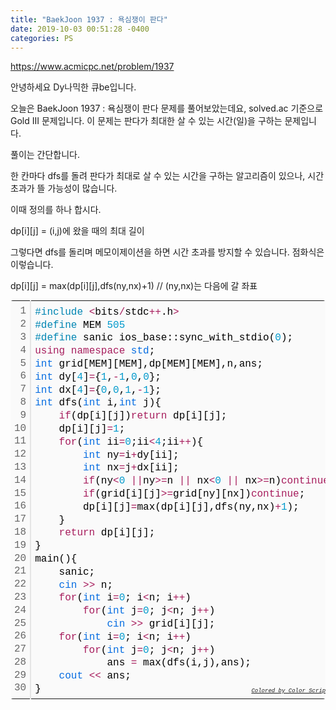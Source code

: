 ```yaml
---
title: "BaekJoon 1937 : 욕심쟁이 판다"
date: 2019-10-03 00:51:28 -0400
categories: PS
---
```


https://www.acmicpc.net/problem/1937


안녕하세요 Dy나믹한 큐be입니다.

오늘은 BaekJoon 1937 : 욕심쟁이 판다 문제를 풀어보았는데요, 
solved.ac 기준으로 Gold III 문제입니다.
이 문제는 판다가 최대한 살 수 있는 시간(일)을 구하는 문제입니다.

풀이는 간단합니다.

한 칸마다 dfs를 돌려 판다가 최대로 살 수 있는 시간을 구하는 알고리즘이 있으나, 
시간 초과가 뜰 가능성이 많습니다.

이때 정의를 하나 합시다.

dp[i][j] = (i,j)에 왔을 때의 최대 길이 

그렇다면 dfs를 돌리며 메모이제이션을 하면 시간 초과를 방지할 수 있습니다.
점화식은 이렇습니다.

dp[i][j] = max(dp[i][j],dfs(ny,nx)+1) // (ny,nx)는 다음에 갈 좌표

<div class="colorscripter-code" style="color:#010101;font-family:Consolas, 'Liberation Mono', Menlo, Courier, monospace !important; position:relative !important;overflow:auto"><table class="colorscripter-code-table" style="margin:0;padding:0;border:none;background-color:#fafafa;border-radius:4px;" cellspacing="0" cellpadding="0"><tr><td style="padding:6px;border-right:2px solid #e5e5e5"><div style="margin:0;padding:0;word-break:normal;text-align:right;color:#666;font-family:Consolas, 'Liberation Mono', Menlo, Courier, monospace !important;line-height:130%"><div style="line-height:130%">1</div><div style="line-height:130%">2</div><div style="line-height:130%">3</div><div style="line-height:130%">4</div><div style="line-height:130%">5</div><div style="line-height:130%">6</div><div style="line-height:130%">7</div><div style="line-height:130%">8</div><div style="line-height:130%">9</div><div style="line-height:130%">10</div><div style="line-height:130%">11</div><div style="line-height:130%">12</div><div style="line-height:130%">13</div><div style="line-height:130%">14</div><div style="line-height:130%">15</div><div style="line-height:130%">16</div><div style="line-height:130%">17</div><div style="line-height:130%">18</div><div style="line-height:130%">19</div><div style="line-height:130%">20</div><div style="line-height:130%">21</div><div style="line-height:130%">22</div><div style="line-height:130%">23</div><div style="line-height:130%">24</div><div style="line-height:130%">25</div><div style="line-height:130%">26</div><div style="line-height:130%">27</div><div style="line-height:130%">28</div><div style="line-height:130%">29</div><div style="line-height:130%">30</div></div></td><td style="padding:6px 0;text-align:left"><div style="margin:0;padding:0;color:#010101;font-family:Consolas, 'Liberation Mono', Menlo, Courier, monospace !important;line-height:130%"><div style="padding:0 6px; white-space:pre; line-height:130%"><span style="color:#0086b3">#include</span>&nbsp;<span style="color:#ff3399"></span><span style="color:#a71d5d">&lt;</span>bits<span style="color:#ff3399"></span><span style="color:#a71d5d">/</span>stdc<span style="color:#ff3399"></span><span style="color:#a71d5d">+</span><span style="color:#ff3399"></span><span style="color:#a71d5d">+</span>.h<span style="color:#ff3399"></span><span style="color:#a71d5d">&gt;</span></div><div style="padding:0 6px; white-space:pre; line-height:130%"><span style="color:#0086b3">#define</span>&nbsp;MEM&nbsp;<span style="color:#0099cc">505</span></div><div style="padding:0 6px; white-space:pre; line-height:130%"><span style="color:#0086b3">#define</span>&nbsp;sanic&nbsp;ios_base::sync_with_stdio(<span style="color:#0099cc">0</span>);</div><div style="padding:0 6px; white-space:pre; line-height:130%"><span style="color:#a71d5d">using</span>&nbsp;<span style="color:#a71d5d">namespace</span>&nbsp;<span style="color:#066de2">std</span>;</div><div style="padding:0 6px; white-space:pre; line-height:130%"><span style="color:#066de2">int</span>&nbsp;grid[MEM][MEM],dp[MEM][MEM],n,ans;</div><div style="padding:0 6px; white-space:pre; line-height:130%"><span style="color:#066de2">int</span>&nbsp;dy[<span style="color:#0099cc">4</span>]<span style="color:#ff3399"></span><span style="color:#a71d5d">=</span>{<span style="color:#0099cc">1</span>,<span style="color:#ff3399"></span><span style="color:#a71d5d">-</span><span style="color:#0099cc">1</span>,<span style="color:#0099cc">0</span>,<span style="color:#0099cc">0</span>};</div><div style="padding:0 6px; white-space:pre; line-height:130%"><span style="color:#066de2">int</span>&nbsp;dx[<span style="color:#0099cc">4</span>]<span style="color:#ff3399"></span><span style="color:#a71d5d">=</span>{<span style="color:#0099cc">0</span>,<span style="color:#0099cc">0</span>,<span style="color:#0099cc">1</span>,<span style="color:#ff3399"></span><span style="color:#a71d5d">-</span><span style="color:#0099cc">1</span>};</div><div style="padding:0 6px; white-space:pre; line-height:130%"><span style="color:#066de2">int</span>&nbsp;dfs(<span style="color:#066de2">int</span>&nbsp;i,<span style="color:#066de2">int</span>&nbsp;j){</div><div style="padding:0 6px; white-space:pre; line-height:130%">&nbsp;&nbsp;&nbsp;&nbsp;<span style="color:#a71d5d">if</span>(dp[i][j])<span style="color:#a71d5d">return</span>&nbsp;dp[i][j];</div><div style="padding:0 6px; white-space:pre; line-height:130%">&nbsp;&nbsp;&nbsp;&nbsp;dp[i][j]<span style="color:#ff3399"></span><span style="color:#a71d5d">=</span><span style="color:#0099cc">1</span>;</div><div style="padding:0 6px; white-space:pre; line-height:130%">&nbsp;&nbsp;&nbsp;&nbsp;<span style="color:#a71d5d">for</span>(<span style="color:#066de2">int</span>&nbsp;ii<span style="color:#ff3399"></span><span style="color:#a71d5d">=</span><span style="color:#0099cc">0</span>;ii<span style="color:#ff3399"></span><span style="color:#a71d5d">&lt;</span><span style="color:#0099cc">4</span>;ii<span style="color:#ff3399"></span><span style="color:#a71d5d">+</span><span style="color:#ff3399"></span><span style="color:#a71d5d">+</span>){</div><div style="padding:0 6px; white-space:pre; line-height:130%">&nbsp;&nbsp;&nbsp;&nbsp;&nbsp;&nbsp;&nbsp;&nbsp;<span style="color:#066de2">int</span>&nbsp;ny<span style="color:#ff3399"></span><span style="color:#a71d5d">=</span>i<span style="color:#ff3399"></span><span style="color:#a71d5d">+</span>dy[ii];</div><div style="padding:0 6px; white-space:pre; line-height:130%">&nbsp;&nbsp;&nbsp;&nbsp;&nbsp;&nbsp;&nbsp;&nbsp;<span style="color:#066de2">int</span>&nbsp;nx<span style="color:#ff3399"></span><span style="color:#a71d5d">=</span>j<span style="color:#ff3399"></span><span style="color:#a71d5d">+</span>dx[ii];</div><div style="padding:0 6px; white-space:pre; line-height:130%">&nbsp;&nbsp;&nbsp;&nbsp;&nbsp;&nbsp;&nbsp;&nbsp;<span style="color:#a71d5d">if</span>(ny<span style="color:#ff3399"></span><span style="color:#a71d5d">&lt;</span><span style="color:#0099cc">0</span>&nbsp;<span style="color:#ff3399"></span><span style="color:#a71d5d">|</span><span style="color:#ff3399"></span><span style="color:#a71d5d">|</span>ny<span style="color:#ff3399"></span><span style="color:#a71d5d">&gt;</span><span style="color:#ff3399"></span><span style="color:#a71d5d">=</span>n&nbsp;<span style="color:#ff3399"></span><span style="color:#a71d5d">|</span><span style="color:#ff3399"></span><span style="color:#a71d5d">|</span>&nbsp;nx<span style="color:#ff3399"></span><span style="color:#a71d5d">&lt;</span><span style="color:#0099cc">0</span>&nbsp;<span style="color:#ff3399"></span><span style="color:#a71d5d">|</span><span style="color:#ff3399"></span><span style="color:#a71d5d">|</span>&nbsp;nx<span style="color:#ff3399"></span><span style="color:#a71d5d">&gt;</span><span style="color:#ff3399"></span><span style="color:#a71d5d">=</span>n)<span style="color:#a71d5d">continue</span>;</div><div style="padding:0 6px; white-space:pre; line-height:130%">&nbsp;&nbsp;&nbsp;&nbsp;&nbsp;&nbsp;&nbsp;&nbsp;<span style="color:#a71d5d">if</span>(grid[i][j]<span style="color:#ff3399"></span><span style="color:#a71d5d">&gt;</span><span style="color:#ff3399"></span><span style="color:#a71d5d">=</span>grid[ny][nx])<span style="color:#a71d5d">continue</span>;</div><div style="padding:0 6px; white-space:pre; line-height:130%">&nbsp;&nbsp;&nbsp;&nbsp;&nbsp;&nbsp;&nbsp;&nbsp;dp[i][j]<span style="color:#ff3399"></span><span style="color:#a71d5d">=</span>max(dp[i][j],dfs(ny,nx)<span style="color:#ff3399"></span><span style="color:#a71d5d">+</span><span style="color:#0099cc">1</span>);</div><div style="padding:0 6px; white-space:pre; line-height:130%">&nbsp;&nbsp;&nbsp;&nbsp;}</div><div style="padding:0 6px; white-space:pre; line-height:130%">&nbsp;&nbsp;&nbsp;&nbsp;<span style="color:#a71d5d">return</span>&nbsp;dp[i][j];</div><div style="padding:0 6px; white-space:pre; line-height:130%">}</div><div style="padding:0 6px; white-space:pre; line-height:130%">main(){</div><div style="padding:0 6px; white-space:pre; line-height:130%">&nbsp;&nbsp;&nbsp;&nbsp;sanic;</div><div style="padding:0 6px; white-space:pre; line-height:130%">&nbsp;&nbsp;&nbsp;&nbsp;<span style="color:#066de2">cin</span>&nbsp;<span style="color:#ff3399"></span><span style="color:#a71d5d">&gt;</span><span style="color:#ff3399"></span><span style="color:#a71d5d">&gt;</span>&nbsp;n;</div><div style="padding:0 6px; white-space:pre; line-height:130%">&nbsp;&nbsp;&nbsp;&nbsp;<span style="color:#a71d5d">for</span>(<span style="color:#066de2">int</span>&nbsp;i<span style="color:#ff3399"></span><span style="color:#a71d5d">=</span><span style="color:#0099cc">0</span>;&nbsp;i<span style="color:#ff3399"></span><span style="color:#a71d5d">&lt;</span>n;&nbsp;i<span style="color:#ff3399"></span><span style="color:#a71d5d">+</span><span style="color:#ff3399"></span><span style="color:#a71d5d">+</span>)</div><div style="padding:0 6px; white-space:pre; line-height:130%">&nbsp;&nbsp;&nbsp;&nbsp;&nbsp;&nbsp;&nbsp;&nbsp;<span style="color:#a71d5d">for</span>(<span style="color:#066de2">int</span>&nbsp;j<span style="color:#ff3399"></span><span style="color:#a71d5d">=</span><span style="color:#0099cc">0</span>;&nbsp;j<span style="color:#ff3399"></span><span style="color:#a71d5d">&lt;</span>n;&nbsp;j<span style="color:#ff3399"></span><span style="color:#a71d5d">+</span><span style="color:#ff3399"></span><span style="color:#a71d5d">+</span>)</div><div style="padding:0 6px; white-space:pre; line-height:130%">&nbsp;&nbsp;&nbsp;&nbsp;&nbsp;&nbsp;&nbsp;&nbsp;&nbsp;&nbsp;&nbsp;&nbsp;<span style="color:#066de2">cin</span>&nbsp;<span style="color:#ff3399"></span><span style="color:#a71d5d">&gt;</span><span style="color:#ff3399"></span><span style="color:#a71d5d">&gt;</span>&nbsp;grid[i][j];</div><div style="padding:0 6px; white-space:pre; line-height:130%">&nbsp;&nbsp;&nbsp;&nbsp;<span style="color:#a71d5d">for</span>(<span style="color:#066de2">int</span>&nbsp;i<span style="color:#ff3399"></span><span style="color:#a71d5d">=</span><span style="color:#0099cc">0</span>;&nbsp;i<span style="color:#ff3399"></span><span style="color:#a71d5d">&lt;</span>n;&nbsp;i<span style="color:#ff3399"></span><span style="color:#a71d5d">+</span><span style="color:#ff3399"></span><span style="color:#a71d5d">+</span>)</div><div style="padding:0 6px; white-space:pre; line-height:130%">&nbsp;&nbsp;&nbsp;&nbsp;&nbsp;&nbsp;&nbsp;&nbsp;<span style="color:#a71d5d">for</span>(<span style="color:#066de2">int</span>&nbsp;j<span style="color:#ff3399"></span><span style="color:#a71d5d">=</span><span style="color:#0099cc">0</span>;&nbsp;j<span style="color:#ff3399"></span><span style="color:#a71d5d">&lt;</span>n;&nbsp;j<span style="color:#ff3399"></span><span style="color:#a71d5d">+</span><span style="color:#ff3399"></span><span style="color:#a71d5d">+</span>)</div><div style="padding:0 6px; white-space:pre; line-height:130%">&nbsp;&nbsp;&nbsp;&nbsp;&nbsp;&nbsp;&nbsp;&nbsp;&nbsp;&nbsp;&nbsp;&nbsp;ans&nbsp;<span style="color:#ff3399"></span><span style="color:#a71d5d">=</span>&nbsp;max(dfs(i,j),ans);</div><div style="padding:0 6px; white-space:pre; line-height:130%">&nbsp;&nbsp;&nbsp;&nbsp;<span style="color:#066de2">cout</span>&nbsp;<span style="color:#ff3399"></span><span style="color:#a71d5d">&lt;</span><span style="color:#ff3399"></span><span style="color:#a71d5d">&lt;</span>&nbsp;ans;</div><div style="padding:0 6px; white-space:pre; line-height:130%">}</div></div><div style="text-align:right;margin-top:-13px;margin-right:5px;font-size:9px;font-style:italic"><a href="http://colorscripter.com/info#e" target="_blank" style="color:#e5e5e5text-decoration:none">Colored by Color Scripter</a></div></td><td style="vertical-align:bottom;padding:0 2px 4px 0"><a href="http://colorscripter.com/info#e" target="_blank" style="text-decoration:none;color:white"><span style="font-size:9px;word-break:normal;background-color:#e5e5e5;color:white;border-radius:10px;padding:1px">cs</span></a></td></tr></table></div>

